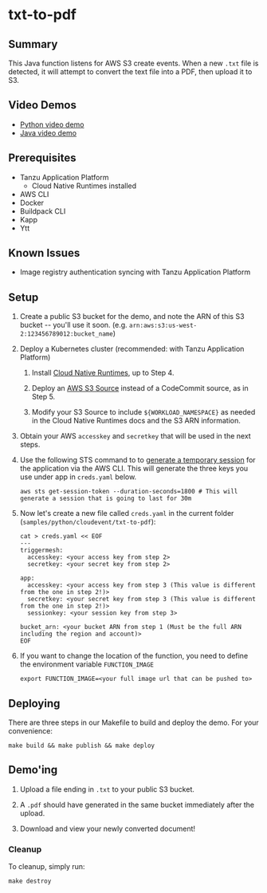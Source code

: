 # txt-to-pdf

## Summary

This Java function listens for AWS S3 create events. When a new `.txt` file is detected, it will attempt to convert the text file into a PDF, then upload it to S3.

## Video Demos

- [Python video demo](https://vimeo.com/724580619)
- [Java video demo](https://vimeo.com/724580576)

## Prerequisites
* Tanzu Application Platform
    * Cloud Native Runtimes installed
* AWS CLI
* Docker
* Buildpack CLI
* Kapp
* Ytt

## Known Issues
* Image registry authentication syncing with Tanzu Application Platform

## Setup

1. Create a public S3 bucket for the demo, and note the ARN of this S3 bucket -- you'll use it soon. (e.g. `arn:aws:s3:us-west-2:123456789012:bucket_name`)

1. Deploy a Kubernetes cluster (recommended: with Tanzu Application Platform)

    1. Install [Cloud Native Runtimes](https://docs.vmware.com/en/Cloud-Native-Runtimes-for-VMware-Tanzu/1.2/tanzu-cloud-native-runtimes/GUID-install.html), up to Step 4.

    1. Deploy an [AWS S3 Source](https://github.com/triggermesh/aws-event-sources/blob/main/config/samples/awss3source.yaml) instead of a CodeCommit source, as in Step 5.

    1. Modify your S3 Source to include `${WORKLOAD_NAMESPACE}` as needed in the Cloud Native Runtimes docs and the S3 ARN information.

1. Obtain your AWS `accesskey` and `secretkey` that will be used in the next steps.

1. Use the following STS command to to [generate a temporary session](https://docs.aws.amazon.com/IAM/latest/UserGuide/id_credentials_temp_use-resources.html) for the application via the AWS CLI. This will generate the three keys you use under app in `creds.yaml` below.
    ```
    aws sts get-session-token --duration-seconds=1800 # This will generate a session that is going to last for 30m
    ```

1. Now let's create a new file called `creds.yaml` in the current folder (`samples/python/cloudevent/txt-to-pdf`):
    ```
    cat > creds.yaml << EOF
    ---
    triggermesh:
      accesskey: <your access key from step 2>
      secretkey: <your secret key from step 2>

    app:
      accesskey: <your access key from step 3 (This value is different from the one in step 2!)>
      secretkey: <your secret key from step 3 (This value is different from the one in step 2!)>
      sessionkey: <your session key from step 3>

    bucket_arn: <your bucket ARN from step 1 (Must be the full ARN including the region and account)>
    EOF
    ```

1.  If you want to change the location of the function, you need to define the environment variable `FUNCTION_IMAGE`
    ```
    export FUNCTION_IMAGE=<your full image url that can be pushed to>
    ```

## Deploying

There are three steps in our Makefile to build and deploy the demo. For your convenience:

```
make build && make publish && make deploy
```

## Demo'ing

1. Upload a file ending in `.txt` to your public S3 bucket.

2. A `.pdf` should have generated in the same bucket immediately after the upload.

3. Download and view your newly converted document!
 

### Cleanup
To cleanup, simply run:
```
make destroy
```    
